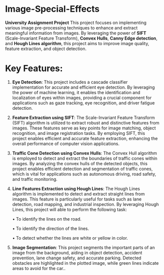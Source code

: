 # Image-Special-Effects
**University Assignment Project**
This project focuses on implementing various image pre-processing techniques to enhance and extract meaningful information from images. By leveraging the power of **SIFT** (Scale-Invariant Feature Transform), **Convex Hulls**, **Canny Edge detection**, and **Hough Lines algorithm**, this project aims to improve image quality, feature extraction, and object detection.

# Key Features:
1. **Eye Detection**: This project includes a cascade classifier implementation for accurate and efficient eye detection. By leveraging the power of machine learning, it enables the identification and localization of eyes within images, providing a crucial component for applications such as gaze tracking, eye recognition, and driver fatigue detection.

2. **Feature Extraction using SIFT**: The Scale-Invariant Feature Transform (SIFT) algorithm is utilized to extract robust and distinctive features from images. These features serve as key points for image matching, object recognition, and image registration tasks. By employing SIFT, this project enables efficient and accurate feature extraction, enhancing the overall performance of computer vision applications.

3. **Traffic Cone Detection using Convex Hulls**: The Convex Hull algorithm is employed to detect and extract the boundaries of traffic cones within images. By analyzing the convex hulls of the detected objects, this project enables efficient detection and segmentation of traffic cones, which is vital for applications such as autonomous driving, road safety, and traffic monitoring.

4. **Line Features Extraction using Hough Lines**: The Hough Lines algorithm is implemented to detect and extract straight lines from images. This feature is particularly useful for tasks such as lane detection, road mapping, and industrial inspection. By leveraging Hough Lines, this project will able to perform the following task:

    • To identify the lines on the road.

    • To identify the direction of the lines.

    • To detect whether the lines are white or yellow in color.
5. **Image Segmentation**: This project segments the important parts of an image from the background, aiding in object detection, accident prevention, lane change safety, and accurate parking. Detected obstacles are highlighted in the plotted image, while green lines indicate areas to avoid for the car..

